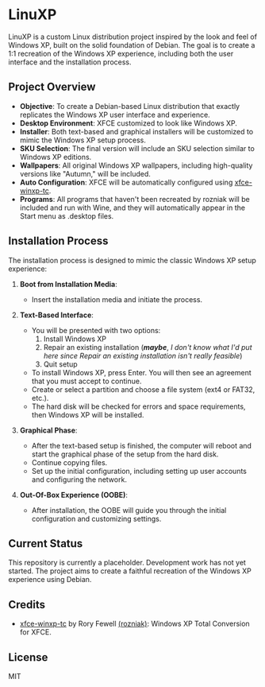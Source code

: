 # LinuXP

LinuXP is a custom Linux distribution project inspired by the look and feel of Windows XP, built on the solid foundation of Debian. The goal is to create a 1:1 recreation of the Windows XP experience, including both the user interface and the installation process.

## Project Overview

- **Objective**: To create a Debian-based Linux distribution that exactly replicates the Windows XP user interface and experience.
- **Desktop Environment**: XFCE customized to look like Windows XP.
- **Installer**: Both text-based and graphical installers will be customized to mimic the Windows XP setup process.
- **SKU Selection**: The final version will include an SKU selection similar to Windows XP editions.
- **Wallpapers**: All original Windows XP wallpapers, including high-quality versions like "Autumn," will be included.
- **Auto Configuration**: XFCE will be automatically configured using [xfce-winxp-tc](https://github.com/rozniak/xfce-winxp-tc).
- **Programs**: All programs that haven't been recreated by rozniak will be included and run with Wine, and they will automatically appear in the Start menu as .desktop files.

## Installation Process

The installation process is designed to mimic the classic Windows XP setup experience:

1. **Boot from Installation Media**:
   - Insert the installation media and initiate the process.

2. **Text-Based Interface**:
   - You will be presented with two options: 
     1. Install Windows XP
     2. Repair an existing installation (***maybe***, *I don't know what I'd put here since Repair an existing installation isn't really feasible*)
     3. Quit setup
   - To install Windows XP, press Enter. You will then see an agreement that you must accept to continue.
   - Create or select a partition and choose a file system (ext4 or FAT32, etc.).
   - The hard disk will be checked for errors and space requirements, then Windows XP will be installed.

3. **Graphical Phase**:
   - After the text-based setup is finished, the computer will reboot and start the graphical phase of the setup from the hard disk.
   - Continue copying files.
   - Set up the initial configuration, including setting up user accounts and configuring the network.

4. **Out-Of-Box Experience (OOBE)**:
   - After installation, the OOBE will guide you through the initial configuration and customizing settings.

## Current Status

This repository is currently a placeholder. Development work has not yet started. The project aims to create a faithful recreation of the Windows XP experience using Debian.

## Credits

- [xfce-winxp-tc](https://github.com/rozniak/xfce-winxp-tc) by Rory Fewell [(rozniak)](https://github.com/rozniak): Windows XP Total Conversion for XFCE.

## License

MIT
